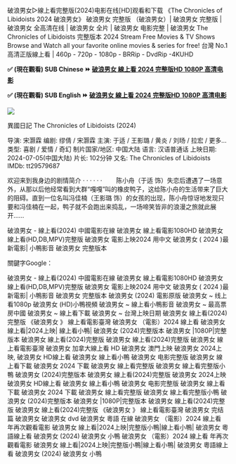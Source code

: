破浪男女▷線上看完整版(2024)电影在线[HD]观看和下载
《The Chronicles of Libidoists 2024 破浪男女》 破浪男女 完整版 （破浪男女）| 破浪男女 完整版 | 破浪男女 全高清在线 | 破浪男女 全片 | 破浪男女 电影完整 | 破浪男女 The Chronicles of Libidoists 完整版本 2024 Stream Free Movies & TV Shows Browse and Watch all your favorite online movies & series for free!
台灣 No.1 高清正版線上看 | 460p - 720p - 1080p - BRRip - DvdRip -4KUHD

**✅ (現在觀看) SUB Chinese ⏩ [破浪男女 線上看 2024 完整版HD 1080P 高清电影](https://t.co/duMhW0Wk5w)**

**✅ (現在觀看) SUB English ⏩ [破浪男女 線上看 2024 完整版HD 1080P 高清电影](https://bit.ly/3RMICzs)**

<a href="https://major.beefilm.stream/zh/movie/1029244"><img src="https://www.techmehow.com/wp-content/uploads/2024/03/rgbsrteg.gif" style="max-width: 100%;"></a></p>

異國日記 The Chronicles of Libidoists (2024)

导演: 宋灏霖
编剧: 缪倩 / 宋灏霖
主演: 于适 / 王影璐 / 黄炎 / 刘旸 / 拉宏 / 更多...
类型: 喜剧 / 爱情 / 奇幻
制片国家/地区: 中国大陆
语言: 汉语普通话
上映日期: 2024-07-05(中国大陆)
片长: 102分钟
又名: The Chronicles of Libidoists
IMDb: tt29579687

欢迎来到我身边的剧情简介 · · · · · ·
　　陈小舟（于适 饰）失恋后遭遇了一场意外，从那以后他经常看到大群“嘎嘎”叫的橡皮鸭子，这给陈小舟的生活带来了巨大的阻碍。直到一位名叫冯佳楠（王影璐 饰）的女孩的出现，陈小舟惊讶地发现只要和冯佳楠在一起，鸭子就不会跑出来捣乱，一场啼笑皆非的浪漫之旅就此展开……

破浪男女 - 線上看(2024) 中國電影在線 破浪男女 線上看電影1080HD 破浪男女 線上看(HD,DB,MPV)完整版 破浪男女 電影上映2024 用中文 破浪男女 ( 2024 )最新電影| 小鴨影音 破浪男女 完整版本

關鍵字Google：

破浪男女 - 線上看(2024) 中國電影在線
破浪男女 線上看電影1080HD
破浪男女 線上看(HD,DB,MPV)完整版
破浪男女 電影上映2024 用中文
破浪男女 ( 2024 )最新電影| 小鴨影音
破浪男女 完整版本
破浪男女 (2024) 電影原版
破浪男女 ~ 线上看1080p
破浪男女 (HD)小鴨視頻
破浪男女 ~ 線上看小鴨影音
破浪男女 ~ 最高票房中國
破浪男女 ~ 線上看下載
破浪男女 ~ 台灣上映日期
破浪男女 線上看(2024)完整版
《破浪男女 》 線上看電影臺灣
破浪男女 （電影）2024 線上看
破浪男女 線上看|2024上映| 線上看小鴨|
破浪男女 (2024)完整版本
破浪男女 |1080P|完整版本
破浪男女 線上看(2024)完整版
破浪男女 線上看(2024)完整版
破浪男女 線上看電影臺灣
破浪男女 加拿大線上看 HD
破浪男女 澳門上映
破浪男女 2024上映,
破浪男女 HD線上看
破浪男女 線上看小鴨
破浪男女 电影完整版
破浪男女 線上看下載
破浪男女 2024 下載
破浪男女 線上看完整版
破浪男女 線上看完整版小鴨
破浪男女 (2024)完整版本
破浪男女 線上看(2024)完整版
破浪男女 2024上映
破浪男女 HD線上看
破浪男女 線上看小鴨
破浪男女 电影完整版
破浪男女 線上看下載
破浪男女 2024 下載
破浪男女 線上看完整版
破浪男女 線上看完整版小鴨
破浪男女 (2024)完整版本
破浪男女 |1080P|完整版本
破浪男女 線上看(2024)完整版
破浪男女 線上看(2024)完整版
《破浪男女 》 線上看電影臺灣
破浪男女 完结篇 破浪男女
破浪男女 dvd 破浪男女 粵語 在線
破浪男女 （電影）2024 線上看 年再次觀看電影
破浪男女 線上看|2024上映|完整版小鴨|線上看小鴨|
破浪男女 粵語線上看 破浪男女 (2024) 破浪男女 小鴨
破浪男女 （電影）2024 線上看 年再次觀看電影
破浪男女 線上看|2024上映|完整版小鴨|線上看小鴨|
破浪男女 粵語線上看 破浪男女 (2024) 破浪男女 小鴨
